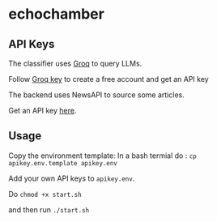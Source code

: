 # echochamber

## API Keys

The classifier uses [Groq](https://groq.com/) to query LLMs. 

Follow [Groq key](https://console.groq.com/keys) to create a free account and get an API key

The backend uses NewsAPI to source some articles. 

Get an API key [here](https://newsapi.org/).

## Usage

Copy the environment template:
In a bash termial do : `cp apikey.env.template apikey.env`

Add your own API keys to `apikey.env`.

Do `chmod +x start.sh`

and then run `./start.sh`

